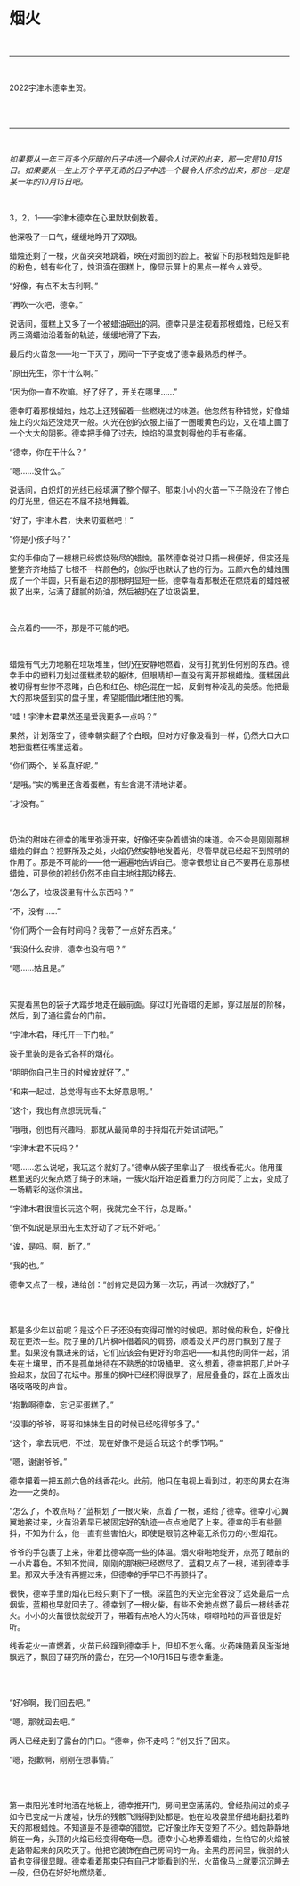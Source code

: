 # 烟火

<br>

***

<br>

2022宇津木德幸生贺。

<br>

<br>


***

<br>

*如果要从一年三百多个灰暗的日子中选一个最令人讨厌的出来，那一定是10月15日。如果要从一生上万个平平无奇的日子中选一个最令人怀念的出来，那也一定是某一年的10月15日吧。*

<br>

3，2，1——宇津木德幸在心里默默倒数着。

他深吸了一口气，缓缓地睁开了双眼。

蜡烛还剩了一根，火苗突突地跳着，映在对面创的脸上。被留下的那根蜡烛是鲜艳的粉色，蜡有些化了，烛泪滴在蛋糕上，像显示屏上的黑点一样令人难受。

“好像，有点不太吉利啊。”

“再吹一次吧，德幸。”

说话间，蛋糕上又多了一个被蜡油砸出的洞。德幸只是注视着那根蜡烛，已经又有两三滴蜡油沿着新的轨迹，缓缓地滑了下去。

最后的火苗忽——地一下灭了，房间一下子变成了德幸最熟悉的样子。

“原田先生，你干什么啊。”

“因为你一直不吹嘛。好了好了，开关在哪里……”

德幸盯着那根蜡烛，烛芯上还残留着一些燃烧过的味道。他忽然有种错觉，好像蜡烛上的火焰还没熄灭一般。火光在创的衣服上描了一圈暖黄色的边，又在墙上画了一个大大的阴影。德幸把手伸了过去，烛焰的温度刺得他的手有些痛。

“德幸，你在干什么？”

“嗯……没什么。”

说话间，白炽灯的光线已经填满了整个屋子。那束小小的火苗一下子隐没在了惨白的灯光里，但还在不屈不挠地舞着。

“好了，宇津木君，快来切蛋糕吧！”

“你是小孩子吗？”

实的手伸向了一根根已经燃烧殆尽的蜡烛。虽然德幸说过只插一根便好，但实还是整整齐齐地插了七根不一样颜色的，创似乎也默认了他的行为。五颜六色的蜡烛围成了一个半圆，只有最右边的那根明显短一些。德幸看着那根还在燃烧着的蜡烛被拔了出来，沾满了甜腻的奶油，然后被扔在了垃圾袋里。

<br>

会点着的——不，那是不可能的吧。

<br>

蜡烛有气无力地躺在垃圾堆里，但仍在安静地燃着，没有打扰到任何别的东西。德幸手中的塑料刀划过蛋糕柔软的躯体，但眼睛却一直没有离开那根蜡烛。蛋糕因此被切得有些惨不忍睹，白色和红色、棕色混在一起，反倒有种凌乱的美感。他把最大的那块盛到实的盘子里，希望能借此堵住他的嘴。

“哇！宇津木君果然还是爱我更多一点吗？”

果然，计划落空了，德幸朝实翻了个白眼，但对方好像没看到一样，仍然大口大口地把蛋糕往嘴里送着。

“你们两个，关系真好呢。”

“是哦。”实的嘴里还含着蛋糕，有些含混不清地讲着。

“才没有。”

<br>

奶油的甜味在德幸的嘴里弥漫开来，好像还夹杂着蜡油的味道。会不会是刚刚那根蜡烛的鲜血？视野所及之处，火焰仍然安静地发着光，尽管早就已经起不到照明的作用了。那是不可能的——他一遍遍地告诉自己。德幸很想让自己不要再在意那根蜡烛，可是他的视线仍然不由自主地往那边移去。

“怎么了，垃圾袋里有什么东西吗？”

“不，没有……”

“你们两个一会有时间吗？我带了一点好东西来。”

“我没什么安排，德幸也没有吧？”

“嗯……姑且是。”

<br>

实提着黑色的袋子大踏步地走在最前面。穿过灯光昏暗的走廊，穿过层层的阶梯，然后，到了通往露台的门前。

“宇津木君，拜托开一下门啦。”

袋子里装的是各式各样的烟花。

“明明你自己生日的时候放就好了。”

“和来一起过，总觉得有些不太好意思啊。”

“这个，我也有点想玩玩看。”

“哦哦，创也有兴趣吗，那就从最简单的手持烟花开始试试吧。”

“宇津木君不玩吗？”

“嗯……怎么说呢，我玩这个就好了。”德幸从袋子里拿出了一根线香花火。他用蛋糕里送的火柴点燃了绳子的末端，一簇火焰开始逆着重力的方向爬了上去，变成了一场精彩的迷你演出。

“宇津木君很擅长玩这个啊，我就完全不行，总是断。”

“倒不如说是原田先生太好动了才玩不好吧。”

“诶，是吗。啊，断了。”

“我的也。”

德幸又点了一根，递给创：“创肯定是因为第一次玩，再试一次就好了。”

<br>

<br>

那是多少年以前呢？是这个日子还没有变得可憎的时候吧。那时候的秋色，好像比现在更浓一些。院子里的几片枫叶借着风的肩膀，顺着没关严的房门飘到了屋子里。如果没有飘进来的话，它们应该会有更好的命运吧——和其他的同伴一起，消失在土壤里，而不是孤单地待在不熟悉的垃圾桶里。这么想着，德幸把那几片叶子捡起来，放回了花坛中。那里的枫叶已经积得很厚了，层层叠叠的，踩在上面发出咯吱咯吱的声音。

“抱歉啊德幸，忘记买蛋糕了。”

“没事的爷爷，哥哥和妹妹生日的时候已经吃得够多了。”

“这个，拿去玩吧，不过，现在好像不是适合玩这个的季节啊。”

“嗯，谢谢爷爷。”

德幸攥着一把五颜六色的线香花火。此前，他只在电视上看到过，初恋的男女在海边——之类的。

“怎么了，不敢点吗？”蓝桐划了一根火柴，点着了一根，递给了德幸。德幸小心翼翼地接过来，火苗沿着早已被固定好的轨迹一点点地爬了上来。德幸的手有些颤抖，不知为什么，他一直有些害怕火，即使是眼前这种毫无杀伤力的小型烟花。

爷爷的手包裹了上来，带着比德幸高一些的体温。烟火噼啪地绽开，点亮了眼前的一小片暮色。不知不觉间，刚刚的那根已经燃尽了。蓝桐又点了一根，递到德幸手里。那双大手没有再握过来，但德幸的手早已不再颤抖了。

很快，德幸手里的烟花已经只剩下了一根。深蓝色的天空完全吞没了远处最后一点烟紫，蓝桐也早就回去了。德幸划了一根火柴，有些不舍地点燃了最后一根线香花火。小小的火苗很快就绽开了，带着有点呛人的火药味，噼噼啪啪的声音很是好听。

线香花火一直燃着，火苗已经蹿到德幸手上，但却不怎么痛。火药味随着风渐渐地飘远了，飘回了研究所的露台，在另一个10月15日与德幸重逢。

<br>

<br>

“好冷啊，我们回去吧。”

“嗯，那就回去吧。”

两人已经走到了露台的门口。“德幸，你不走吗？”创又折了回来。

“嗯，抱歉啊，刚刚在想事情。”

<br>

<br>

第一束阳光准时地洒在地板上，德幸推开门，房间里空荡荡的。曾经热闹过的桌子如今已变成一片废墟，快乐的残骸飞溅得到处都是。他在垃圾袋里仔细地翻找着昨天的那根蜡烛。不知道是不是德幸的错觉，它好像比昨天变短了不少。蜡烛静静地躺在一角，头顶的火焰已经变得奄奄一息。德幸小心地捧着蜡烛，生怕它的火焰被走路带起来的风吹灭了。他把它装饰在自己房间的一角。全黑的房间里，微弱的火苗也变得很显眼。德幸看着那束只有自己才能看到的光，火苗像马上就要沉沉睡去一般，但仍在好好地燃烧着。
